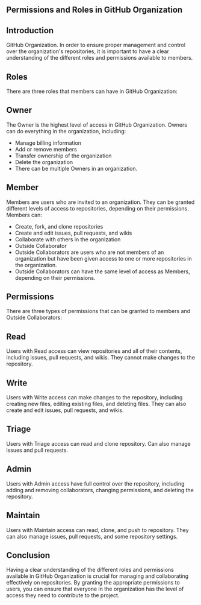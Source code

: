 ## Permissions and Roles in GitHub Organization
## Introduction
GitHub Organization. In order to ensure proper management and control over the organization's repositories, it is important to have a clear understanding of the different roles and permissions available to members.

## Roles
There are three roles that members can have in GitHub Organization:

## Owner
The Owner is the highest level of access in GitHub Organization. Owners can do everything in the organization, including:

+ Manage billing information
+ Add or remove members
+ Transfer ownership of the organization
+ Delete the organization
+ There can be multiple Owners in an organization.

## Member
Members are users who are invited to an organization. They can be granted different levels of access to repositories, depending on their permissions. Members can:

+ Create, fork, and clone repositories
+ Create and edit issues, pull requests, and wikis
+ Collaborate with others in the organization
+ Outside Collaborator
+ Outside Collaborators are users who are not members of an organization but have been given access to one or more repositories in the organization.   
+ Outside Collaborators can have the same level of access as Members, depending on their permissions.

## Permissions
There are three types of permissions that can be granted to members and Outside Collaborators:

## Read
Users with Read access can view repositories and all of their contents, including issues, pull requests, and wikis. They cannot make changes to the repository.

## Write
Users with Write access can make changes to the repository, including creating new files, editing existing files, and deleting files. They can also create and edit issues, pull requests, and wikis.

## Triage
Users with Triage access can read and clone repository. Can also manage issues and pull requests.

## Admin
Users with Admin access have full control over the repository, including adding and removing collaborators, changing permissions, and deleting the repository.

## Maintain
Users with Maintain access can read, clone, and push to repository. They can also manage issues, pull requests, and some repository settings.

## Conclusion
Having a clear understanding of the different roles and permissions available in GitHub Organization is crucial for managing and collaborating effectively on repositories. By granting the appropriate permissions to users, you can ensure that everyone in the organization has the level of access they need to contribute to the project.